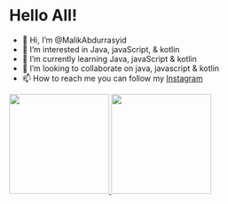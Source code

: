 # Hello All!

- 👋 Hi, I’m @MalikAbdurrasyid
- 👀 I’m interested in Java, javaScript, & kotlin
- 🌱 I’m currently learning Java, javaScript & kotlin
- 💞️ I’m looking to collaborate on java, javascript & kotlin
- 📫 How to reach me you can follow my [Instagram](http://www.instagram.com/__malikabd)


<p align="left">
<a href="https://github.com/Maleekabd">
  <img height="180em" src="https://github-readme-stats-eight-theta.vercel.app/api?username=Maleekabd&show_icons=true&theme=algolia&include_all_commits=true&count_private=true"/>
  <img height="180em" src="https://github-readme-stats-eight-theta.vercel.app/api/top-langs/?username=Maleekabd&layout=compact&langs_count=8&theme=algolia"/>
</a>
</p>
